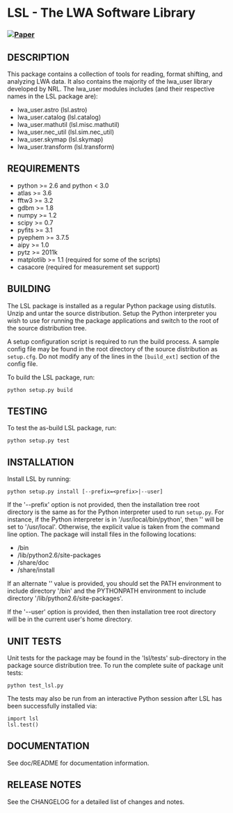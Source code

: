 LSL - The LWA Software Library
==============================

### [![Paper](https://img.shields.io/badge/arXiv-1209.1576-blue.svg)](https://arxiv.org/abs/1209.1576)

DESCRIPTION
-----------
This package contains a collection of tools for reading, format shifting, and analyzing LWA data.  It also contains the majority of the lwa_user library developed by NRL.  The lwa_user modules includes (and their respective names in the LSL package are):
 * lwa_user.astro			(lsl.astro)
 * lwa_user.catalog		(lsl.catalog)
 * lwa_user.mathutil		(lsl.misc.mathutil)
 * lwa_user.nec_util		(lsl.sim.nec_util)
 * lwa_user.skymap			(lsl.skymap)
 * lwa_user.transform		(lsl.transform)

REQUIREMENTS
------------
 * python >= 2.6 and python < 3.0
 * atlas >= 3.6
 * fftw3 >= 3.2
 * gdbm >= 1.8
 * numpy >= 1.2
 * scipy >= 0.7
 * pyfits >= 3.1
 * pyephem >= 3.7.5
 * aipy >= 1.0
 * pytz >= 2011k
 * matplotlib >= 1.1 (required for some of the scripts)
 * casacore (required for measurement set support)

BUILDING
--------
The LSL package is installed as a regular Python package using distutils.  Unzip and untar the source distribution. Setup the Python interpreter you wish to use for running the package applications and switch to the root of the source distribution tree.

A setup configuration script is required to run the build process.  A sample config file may be found in the root directory of the source distribution as `setup.cfg`.  Do not modify any of the lines in the `[build_ext]` section of the config file.

To build the LSL package, run:

    python setup.py build

TESTING
-------
To test the as-build LSL package, run:

	python setup.py test

INSTALLATION
------------
Install LSL by running:

	python setup.py install [--prefix=<prefix>|--user]

If the '--prefix' option is not provided, then the installation tree root directory is the same as for the Python interpreter used to run `setup.py`.  For instance, if the Python interpreter is in '/usr/local/bin/python', then '<prefix>' will be set to '/usr/local'.  Otherwise, the explicit <prefix> value is taken from the command line option.  The package will install files in the following locations:
 * <prefix>/bin
 * <prefix>/lib/python2.6/site-packages
 * <prefix>/share/doc
 * <prefix>/share/install

If an alternate '<prefix>' value is provided, you should set the PATH environment to include directory '<prefix>/bin' and the PYTHONPATH environment to include directory '<prefix>/lib/python2.6/site-packages'.

If the '--user' option is provided, then then installation tree root directory will be in the current user's home directory.

UNIT TESTS
----------
Unit tests for the package may be found in the 'lsl/tests' sub-directory in the package source distribution tree.  To run the complete suite of package unit tests:

    python test_lsl.py
    
The tests may also be run from an interactive Python session after LSL has been successfully installed via: 

	import lsl
	lsl.test()

DOCUMENTATION
-------------
See doc/README for documentation information.

RELEASE NOTES
-------------
See the CHANGELOG for a detailed list of changes and notes.

